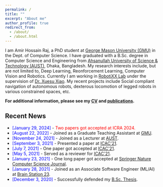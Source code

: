```yaml
---
permalink: /
title: ""
excerpt: "About me"
author_profile: true
redirect_from: 
  - /about/
  - /about.html
---
```


I am Amir Hossain Raj, a PhD student at [George Mason University (GMU)](http://gmu.edu/) in the Dept. of Computer Science. I have graduated with a B.Sc. degree in Computer Science and Engineering from [Ahsanullah University of Science & Technology (AUST)](http://aust.edu/), Dhaka, Bangladesh. My research interests include, but are not limited to, Deep Learning, Reonforcement Learning, Computer Vision and Robotics. Currently I am working in [RobotiXX Lab](https://cs.gmu.edu/~xiao/RobotiXX/lab.html) under the supervision of [Dr. Xuesu Xiao](https://cs.gmu.edu/~xiao/). My recent projects include Social compliant navigation of autonomous robots, dexterous locomotion of legged robots in various constrained spaces, etc.


**For additional information, please see my [CV](https://amirraj.github.io/cv/) and [publications](https://amirraj.github.io/publications/).**


## Recent News
- <span style="color:Blue"> [January 29, 2024] </span> - <span style="color:red">Two papers got accepted at ICRA 2024.</span>
- <span style="color:Blue"> [August 22, 2022] </span> - Joined as a Graduate Teaching Assistant at [GMU](http://gmu.edu/).
- <span style="color:Blue"> [November 24, 2021] </span> - Joined as a Lecturer at [AUST](http://aust.edu/).
- <span style="color:Blue"> [September 3, 2021] </span> - Presented a paper at [ICAC'21](http://www.cacsuk.co.uk/index.php/icac2021).
- <span style="color:Blue"> [July 7, 2021] </span> - One paper got accepted at [ICAC'21](http://www.cacsuk.co.uk/index.php/icac2021).
- <span style="color:Blue"> [May 5, 2021] </span> - Served as a reviewer for [ICAC'21](http://www.cacsuk.co.uk/index.php/icac2021).
- <span style="color:Blue"> [January 23, 2021] </span> - One long paper got accepted at [Springer Nature Computer Science Journal](https://link.springer.com/article/10.1007/s42979-021-00487-x).
- <span style="color:Blue"> [January 28, 2021] </span> - Joined as an Associate Software Engineer (ML/AI) at [Brain Station 23](https://brainstation-23.com/?bs).
- <span style="color:Blue"> [December 3, 2020]  </span> - Successfully defended my [B.Sc. Thesis](https://amirraj.github.io/files/Final-Thesis-Book.pdf). 

